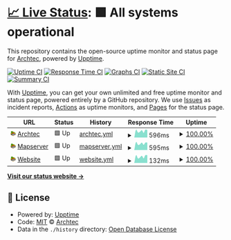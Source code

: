 # [📈 Live Status](https://Archtec-io.github.io/statuspage): <!--live status--> **🟩 All systems operational**

This repository contains the open-source uptime monitor and status page for [Archtec](https://Archtec-io.github.io/statuspage), powered by [Upptime](https://github.com/upptime/upptime).

[![Uptime CI](https://github.com/Archtec-io/statuspage/workflows/Uptime%20CI/badge.svg)](https://github.com/Archtec-io/statuspage/actions?query=workflow%3A%22Uptime+CI%22)
[![Response Time CI](https://github.com/Archtec-io/statuspage/workflows/Response%20Time%20CI/badge.svg)](https://github.com/Archtec-io/statuspage/actions?query=workflow%3A%22Response+Time+CI%22)
[![Graphs CI](https://github.com/Archtec-io/statuspage/workflows/Graphs%20CI/badge.svg)](https://github.com/Archtec-io/statuspage/actions?query=workflow%3A%22Graphs+CI%22)
[![Static Site CI](https://github.com/Archtec-io/statuspage/workflows/Static%20Site%20CI/badge.svg)](https://github.com/Archtec-io/statuspage/actions?query=workflow%3A%22Static+Site+CI%22)
[![Summary CI](https://github.com/Archtec-io/statuspage/workflows/Summary%20CI/badge.svg)](https://github.com/Archtec-io/statuspage/actions?query=workflow%3A%22Summary+CI%22)

With [Upptime](https://upptime.js.org), you can get your own unlimited and free uptime monitor and status page, powered entirely by a GitHub repository. We use [Issues](https://github.com/Archtec-io/statuspage/issues) as incident reports, [Actions](https://github.com/Archtec-io/statuspage/actions) as uptime monitors, and [Pages](https://Archtec-io.github.io/statuspage) for the status page.

<!--start: status pages-->
<!-- This summary is generated by Upptime (https://github.com/upptime/upptime) -->
<!-- Do not edit this manually, your changes will be overwritten -->
<!-- prettier-ignore -->
| URL | Status | History | Response Time | Uptime |
| --- | ------ | ------- | ------------- | ------ |
| <img alt="" src="https://raw.githubusercontent.com/Archtec-io/statuspage/master/archtec.png" height="13"> [Archtec](https://archtec.niklp.net/mtalive) | 🟩 Up | [archtec.yml](https://github.com/Archtec-io/statuspage/commits/HEAD/history/archtec.yml) | <details><summary><img alt="Response time graph" src="./graphs/archtec/response-time-week.png" height="20"> 596ms</summary><br><a href="https://Archtec-io.github.io/statuspage/history/archtec"><img alt="Response time 549" src="https://img.shields.io/endpoint?url=https%3A%2F%2Fraw.githubusercontent.com%2FArchtec-io%2Fstatuspage%2FHEAD%2Fapi%2Farchtec%2Fresponse-time.json"></a><br><a href="https://Archtec-io.github.io/statuspage/history/archtec"><img alt="24-hour response time 716" src="https://img.shields.io/endpoint?url=https%3A%2F%2Fraw.githubusercontent.com%2FArchtec-io%2Fstatuspage%2FHEAD%2Fapi%2Farchtec%2Fresponse-time-day.json"></a><br><a href="https://Archtec-io.github.io/statuspage/history/archtec"><img alt="7-day response time 596" src="https://img.shields.io/endpoint?url=https%3A%2F%2Fraw.githubusercontent.com%2FArchtec-io%2Fstatuspage%2FHEAD%2Fapi%2Farchtec%2Fresponse-time-week.json"></a><br><a href="https://Archtec-io.github.io/statuspage/history/archtec"><img alt="30-day response time 598" src="https://img.shields.io/endpoint?url=https%3A%2F%2Fraw.githubusercontent.com%2FArchtec-io%2Fstatuspage%2FHEAD%2Fapi%2Farchtec%2Fresponse-time-month.json"></a><br><a href="https://Archtec-io.github.io/statuspage/history/archtec"><img alt="1-year response time 549" src="https://img.shields.io/endpoint?url=https%3A%2F%2Fraw.githubusercontent.com%2FArchtec-io%2Fstatuspage%2FHEAD%2Fapi%2Farchtec%2Fresponse-time-year.json"></a></details> | <details><summary><a href="https://Archtec-io.github.io/statuspage/history/archtec">100.00%</a></summary><a href="https://Archtec-io.github.io/statuspage/history/archtec"><img alt="All-time uptime 99.87%" src="https://img.shields.io/endpoint?url=https%3A%2F%2Fraw.githubusercontent.com%2FArchtec-io%2Fstatuspage%2FHEAD%2Fapi%2Farchtec%2Fuptime.json"></a><br><a href="https://Archtec-io.github.io/statuspage/history/archtec"><img alt="24-hour uptime 100.00%" src="https://img.shields.io/endpoint?url=https%3A%2F%2Fraw.githubusercontent.com%2FArchtec-io%2Fstatuspage%2FHEAD%2Fapi%2Farchtec%2Fuptime-day.json"></a><br><a href="https://Archtec-io.github.io/statuspage/history/archtec"><img alt="7-day uptime 100.00%" src="https://img.shields.io/endpoint?url=https%3A%2F%2Fraw.githubusercontent.com%2FArchtec-io%2Fstatuspage%2FHEAD%2Fapi%2Farchtec%2Fuptime-week.json"></a><br><a href="https://Archtec-io.github.io/statuspage/history/archtec"><img alt="30-day uptime 100.00%" src="https://img.shields.io/endpoint?url=https%3A%2F%2Fraw.githubusercontent.com%2FArchtec-io%2Fstatuspage%2FHEAD%2Fapi%2Farchtec%2Fuptime-month.json"></a><br><a href="https://Archtec-io.github.io/statuspage/history/archtec"><img alt="1-year uptime 99.87%" src="https://img.shields.io/endpoint?url=https%3A%2F%2Fraw.githubusercontent.com%2FArchtec-io%2Fstatuspage%2FHEAD%2Fapi%2Farchtec%2Fuptime-year.json"></a></details>
| <img alt="" src="https://raw.githubusercontent.com/Archtec-io/statuspage/master/archtec.png" height="13"> [Mapserver](https://archmap.niklp.net/) | 🟩 Up | [mapserver.yml](https://github.com/Archtec-io/statuspage/commits/HEAD/history/mapserver.yml) | <details><summary><img alt="Response time graph" src="./graphs/mapserver/response-time-week.png" height="20"> 595ms</summary><br><a href="https://Archtec-io.github.io/statuspage/history/mapserver"><img alt="Response time 564" src="https://img.shields.io/endpoint?url=https%3A%2F%2Fraw.githubusercontent.com%2FArchtec-io%2Fstatuspage%2FHEAD%2Fapi%2Fmapserver%2Fresponse-time.json"></a><br><a href="https://Archtec-io.github.io/statuspage/history/mapserver"><img alt="24-hour response time 681" src="https://img.shields.io/endpoint?url=https%3A%2F%2Fraw.githubusercontent.com%2FArchtec-io%2Fstatuspage%2FHEAD%2Fapi%2Fmapserver%2Fresponse-time-day.json"></a><br><a href="https://Archtec-io.github.io/statuspage/history/mapserver"><img alt="7-day response time 595" src="https://img.shields.io/endpoint?url=https%3A%2F%2Fraw.githubusercontent.com%2FArchtec-io%2Fstatuspage%2FHEAD%2Fapi%2Fmapserver%2Fresponse-time-week.json"></a><br><a href="https://Archtec-io.github.io/statuspage/history/mapserver"><img alt="30-day response time 602" src="https://img.shields.io/endpoint?url=https%3A%2F%2Fraw.githubusercontent.com%2FArchtec-io%2Fstatuspage%2FHEAD%2Fapi%2Fmapserver%2Fresponse-time-month.json"></a><br><a href="https://Archtec-io.github.io/statuspage/history/mapserver"><img alt="1-year response time 564" src="https://img.shields.io/endpoint?url=https%3A%2F%2Fraw.githubusercontent.com%2FArchtec-io%2Fstatuspage%2FHEAD%2Fapi%2Fmapserver%2Fresponse-time-year.json"></a></details> | <details><summary><a href="https://Archtec-io.github.io/statuspage/history/mapserver">100.00%</a></summary><a href="https://Archtec-io.github.io/statuspage/history/mapserver"><img alt="All-time uptime 99.89%" src="https://img.shields.io/endpoint?url=https%3A%2F%2Fraw.githubusercontent.com%2FArchtec-io%2Fstatuspage%2FHEAD%2Fapi%2Fmapserver%2Fuptime.json"></a><br><a href="https://Archtec-io.github.io/statuspage/history/mapserver"><img alt="24-hour uptime 100.00%" src="https://img.shields.io/endpoint?url=https%3A%2F%2Fraw.githubusercontent.com%2FArchtec-io%2Fstatuspage%2FHEAD%2Fapi%2Fmapserver%2Fuptime-day.json"></a><br><a href="https://Archtec-io.github.io/statuspage/history/mapserver"><img alt="7-day uptime 100.00%" src="https://img.shields.io/endpoint?url=https%3A%2F%2Fraw.githubusercontent.com%2FArchtec-io%2Fstatuspage%2FHEAD%2Fapi%2Fmapserver%2Fuptime-week.json"></a><br><a href="https://Archtec-io.github.io/statuspage/history/mapserver"><img alt="30-day uptime 100.00%" src="https://img.shields.io/endpoint?url=https%3A%2F%2Fraw.githubusercontent.com%2FArchtec-io%2Fstatuspage%2FHEAD%2Fapi%2Fmapserver%2Fuptime-month.json"></a><br><a href="https://Archtec-io.github.io/statuspage/history/mapserver"><img alt="1-year uptime 99.89%" src="https://img.shields.io/endpoint?url=https%3A%2F%2Fraw.githubusercontent.com%2FArchtec-io%2Fstatuspage%2FHEAD%2Fapi%2Fmapserver%2Fuptime-year.json"></a></details>
| <img alt="" src="https://raw.githubusercontent.com/Archtec-io/statuspage/master/archtec.png" height="13"> [Website](https://archtec.niklp.net/) | 🟩 Up | [website.yml](https://github.com/Archtec-io/statuspage/commits/HEAD/history/website.yml) | <details><summary><img alt="Response time graph" src="./graphs/website/response-time-week.png" height="20"> 132ms</summary><br><a href="https://Archtec-io.github.io/statuspage/history/website"><img alt="Response time 152" src="https://img.shields.io/endpoint?url=https%3A%2F%2Fraw.githubusercontent.com%2FArchtec-io%2Fstatuspage%2FHEAD%2Fapi%2Fwebsite%2Fresponse-time.json"></a><br><a href="https://Archtec-io.github.io/statuspage/history/website"><img alt="24-hour response time 160" src="https://img.shields.io/endpoint?url=https%3A%2F%2Fraw.githubusercontent.com%2FArchtec-io%2Fstatuspage%2FHEAD%2Fapi%2Fwebsite%2Fresponse-time-day.json"></a><br><a href="https://Archtec-io.github.io/statuspage/history/website"><img alt="7-day response time 132" src="https://img.shields.io/endpoint?url=https%3A%2F%2Fraw.githubusercontent.com%2FArchtec-io%2Fstatuspage%2FHEAD%2Fapi%2Fwebsite%2Fresponse-time-week.json"></a><br><a href="https://Archtec-io.github.io/statuspage/history/website"><img alt="30-day response time 133" src="https://img.shields.io/endpoint?url=https%3A%2F%2Fraw.githubusercontent.com%2FArchtec-io%2Fstatuspage%2FHEAD%2Fapi%2Fwebsite%2Fresponse-time-month.json"></a><br><a href="https://Archtec-io.github.io/statuspage/history/website"><img alt="1-year response time 152" src="https://img.shields.io/endpoint?url=https%3A%2F%2Fraw.githubusercontent.com%2FArchtec-io%2Fstatuspage%2FHEAD%2Fapi%2Fwebsite%2Fresponse-time-year.json"></a></details> | <details><summary><a href="https://Archtec-io.github.io/statuspage/history/website">100.00%</a></summary><a href="https://Archtec-io.github.io/statuspage/history/website"><img alt="All-time uptime 99.98%" src="https://img.shields.io/endpoint?url=https%3A%2F%2Fraw.githubusercontent.com%2FArchtec-io%2Fstatuspage%2FHEAD%2Fapi%2Fwebsite%2Fuptime.json"></a><br><a href="https://Archtec-io.github.io/statuspage/history/website"><img alt="24-hour uptime 100.00%" src="https://img.shields.io/endpoint?url=https%3A%2F%2Fraw.githubusercontent.com%2FArchtec-io%2Fstatuspage%2FHEAD%2Fapi%2Fwebsite%2Fuptime-day.json"></a><br><a href="https://Archtec-io.github.io/statuspage/history/website"><img alt="7-day uptime 100.00%" src="https://img.shields.io/endpoint?url=https%3A%2F%2Fraw.githubusercontent.com%2FArchtec-io%2Fstatuspage%2FHEAD%2Fapi%2Fwebsite%2Fuptime-week.json"></a><br><a href="https://Archtec-io.github.io/statuspage/history/website"><img alt="30-day uptime 100.00%" src="https://img.shields.io/endpoint?url=https%3A%2F%2Fraw.githubusercontent.com%2FArchtec-io%2Fstatuspage%2FHEAD%2Fapi%2Fwebsite%2Fuptime-month.json"></a><br><a href="https://Archtec-io.github.io/statuspage/history/website"><img alt="1-year uptime 99.98%" src="https://img.shields.io/endpoint?url=https%3A%2F%2Fraw.githubusercontent.com%2FArchtec-io%2Fstatuspage%2FHEAD%2Fapi%2Fwebsite%2Fuptime-year.json"></a></details>

<!--end: status pages-->

[**Visit our status website →**](https://Archtec-io.github.io/statuspage)

## 📄 License

- Powered by: [Upptime](https://github.com/upptime/upptime)
- Code: [MIT](./LICENSE) © [Archtec](https://Archtec-io.github.io/statuspage)
- Data in the `./history` directory: [Open Database License](https://opendatacommons.org/licenses/odbl/1-0/)
